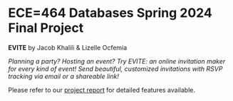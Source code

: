 # ECE=464 Databases Spring 2024 Final Project
**EVITE** by Jacob Khalili & Lizelle Ocfemia

_Planning a party? Hosting an event? Try EVITE: an online invitation maker for every kind of event! Send beautiful, customized invitations with RSVP tracking via email or a shareable link!_

Please refer to our [project report](https://github.com/lizocf/evite/blob/main/EVITE%20Project%20Report.pdf) for detailed features available.
